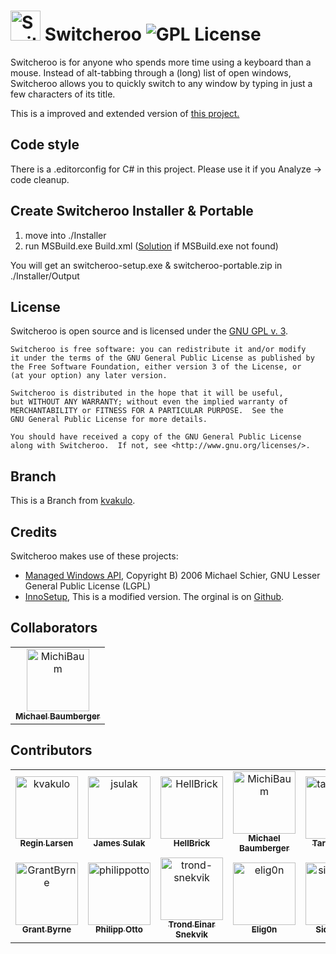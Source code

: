 # <img src="logo.png" alt="Switcheroo" width="48px" height="48px"> Switcheroo ![GPL License](https://img.shields.io/badge/license-GPL-brightgreen.svg)

Switcheroo is for anyone who spends more time using a keyboard than a mouse.
Instead of alt-tabbing through a (long) list of open windows, Switcheroo allows
you to quickly switch to any window by typing in just a few characters of its title.

This is a improved and extended version of [this project.](https://github.com/kvakulo/Switcheroo)

## Code style

There is a .editorconfig for C# in this project.
Please use it if you Analyze -> code cleanup.


## Create Switcheroo Installer & Portable

1. move into ./Installer
2. run MSBuild.exe Build.xml ([Solution](https://stackoverflow.com/a/13819332/10258204) if MSBuild.exe not found)

You will get an switcheroo-setup.exe & switcheroo-portable.zip in ./Installer/Output


## License

Switcheroo is open source and is licensed under the [GNU GPL v. 3](http://www.gnu.org/licenses/gpl.html).

```text
Switcheroo is free software: you can redistribute it and/or modify
it under the terms of the GNU General Public License as published by
the Free Software Foundation, either version 3 of the License, or
(at your option) any later version.

Switcheroo is distributed in the hope that it will be useful,
but WITHOUT ANY WARRANTY; without even the implied warranty of
MERCHANTABILITY or FITNESS FOR A PARTICULAR PURPOSE.  See the
GNU General Public License for more details.

You should have received a copy of the GNU General Public License
along with Switcheroo.  If not, see <http://www.gnu.org/licenses/>.
```

## Branch

This is a Branch from [kvakulo](https://github.com/kvakulo/Switcheroo).

## Credits

Switcheroo makes use of these projects:

* [Managed Windows API](http://mwinapi.sourceforge.net), Copyright B) 2006 Michael Schier, GNU Lesser General Public License (LGPL)
* [InnoSetup](https://jrsoftware.org/), This is a modified version. The orginal is on [Github](https://github.com/jrsoftware/issrc). 

## Collaborators

<!-- readme: collaborators -start --> 
<table>
<tr>
    <td align="center">
        <a href="https://github.com/MichiBaum">
            <img src="https://avatars.githubusercontent.com/u/36712219?v=4" width="100;" alt="MichiBaum"/>
            <br />
            <sub><b>Michael Baumberger</b></sub>
        </a>
    </td></tr>
</table>
<!-- readme: collaborators -end -->

## Contributors

<!-- readme: contributors -start --> 
<table>
<tr>
    <td align="center">
        <a href="https://github.com/kvakulo">
            <img src="https://avatars.githubusercontent.com/u/359614?v=4" width="100;" alt="kvakulo"/>
            <br />
            <sub><b>Regin Larsen</b></sub>
        </a>
    </td>
    <td align="center">
        <a href="https://github.com/jsulak">
            <img src="https://avatars.githubusercontent.com/u/88463?v=4" width="100;" alt="jsulak"/>
            <br />
            <sub><b>James Sulak</b></sub>
        </a>
    </td>
    <td align="center">
        <a href="https://github.com/HellBrick">
            <img src="https://avatars.githubusercontent.com/u/3703722?v=4" width="100;" alt="HellBrick"/>
            <br />
            <sub><b>HellBrick</b></sub>
        </a>
    </td>
    <td align="center">
        <a href="https://github.com/MichiBaum">
            <img src="https://avatars.githubusercontent.com/u/36712219?v=4" width="100;" alt="MichiBaum"/>
            <br />
            <sub><b>Michael Baumberger</b></sub>
        </a>
    </td>
    <td align="center">
        <a href="https://github.com/tarikguney">
            <img src="https://avatars.githubusercontent.com/u/369188?v=4" width="100;" alt="tarikguney"/>
            <br />
            <sub><b>Tarik Guney</b></sub>
        </a>
    </td>
    <td align="center">
        <a href="https://github.com/ovesen">
            <img src="https://avatars.githubusercontent.com/u/6209626?v=4" width="100;" alt="ovesen"/>
            <br />
            <sub><b>Mikkel Ovesen</b></sub>
        </a>
    </td></tr>
<tr>
    <td align="center">
        <a href="https://github.com/GrantByrne">
            <img src="https://avatars.githubusercontent.com/u/1580974?v=4" width="100;" alt="GrantByrne"/>
            <br />
            <sub><b>Grant Byrne</b></sub>
        </a>
    </td>
    <td align="center">
        <a href="https://github.com/philippotto">
            <img src="https://avatars.githubusercontent.com/u/2486553?v=4" width="100;" alt="philippotto"/>
            <br />
            <sub><b>Philipp Otto</b></sub>
        </a>
    </td>
    <td align="center">
        <a href="https://github.com/trond-snekvik">
            <img src="https://avatars.githubusercontent.com/u/7857838?v=4" width="100;" alt="trond-snekvik"/>
            <br />
            <sub><b>Trond Einar Snekvik</b></sub>
        </a>
    </td>
    <td align="center">
        <a href="https://github.com/elig0n">
            <img src="https://avatars.githubusercontent.com/u/31196036?v=4" width="100;" alt="elig0n"/>
            <br />
            <sub><b>Elig0n</b></sub>
        </a>
    </td>
    <td align="center">
        <a href="https://github.com/sidecutter">
            <img src="https://avatars.githubusercontent.com/u/16988910?v=4" width="100;" alt="sidecutter"/>
            <br />
            <sub><b>Sidecutter</b></sub>
        </a>
    </td></tr>
</table>
<!-- readme: contributors -end -->